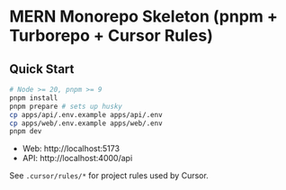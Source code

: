 # MERN Monorepo Skeleton (pnpm + Turborepo + Cursor Rules)

## Quick Start
```bash
# Node >= 20, pnpm >= 9
pnpm install
pnpm prepare # sets up husky
cp apps/api/.env.example apps/api/.env
cp apps/web/.env.example apps/web/.env
pnpm dev
```
- Web: http://localhost:5173
- API: http://localhost:4000/api

See `.cursor/rules/*` for project rules used by Cursor.